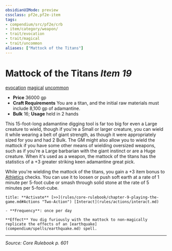 ```yaml
---
obsidianUIMode: preview
cssclass: pf2e,pf2e-item
tags:
- compendium/src/pf2e/crb
- item/category/weapon/
- trait/evocation
- trait/magical
- trait/uncommon
aliases: ["Mattock of the Titans"]
---
```

# Mattock of the Titans *Item 19*  
[evocation](evocation.md "Evocation School Trait")  [magical](magical.md "Magical Item Trait")  [uncommon](uncommon.md "Uncommon Rarity Trait")  

- **Price** 36000 gp
- **Craft Requirements** You are a titan, and the initial raw materials must include 8,100 gp of adamantine.
- **Bulk** 16; **Usage** held in 2 hands

This 15-foot-long adamantine digging tool is far too big for even a Large creature to wield, though if you're a Small or larger creature, you can wield it while wearing a belt of giant strength, as though it were appropriately sized for you and had 2 Bulk. The GM might also allow you to wield the mattock if you have some other means of wielding oversized weapons, such as if you're a Large barbarian with the giant instinct or are a Huge creature. When it's used as a weapon, the mattock of the titans has the statistics of a +3 greater striking keen adamantine great pick.

While you're wielding the mattock of the titans, you gain a +3 item bonus to [Athletics](skills.md#Athletics) checks. You can use it to loosen or push soft earth at a rate of 1 minute per 5-foot cube or smash through solid stone at the rate of 5 minutes per 5-foot-cube.

```ad-embed-ability
title: **Activate** [>>](rules/core-rulebook/chapter-9-playing-the-game.md#Actions "Two-Action") [Interact](rules/actions/interact.md)

- **Frequency**: once per day

**Effect** You dig furiously with the mattock to non-magically replicate the effects of an [earthquake](compendium/spells/earthquake.md) spell.
```


---
*Source: Core Rulebook p. 601*